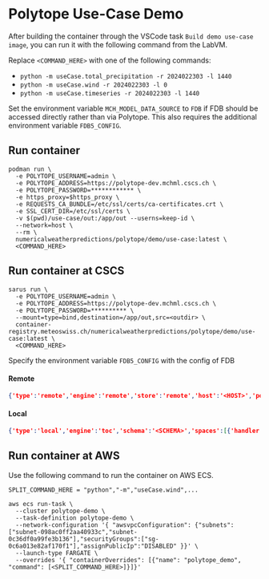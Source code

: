 # Polytope Use-Case Demo

After building the container through the VSCode task `Build demo use-case image`, you can run it with the following command from the LabVM.

Replace `<COMMAND_HERE>` with one of the following commands:
 - `python -m useCase.total_precipitation -r 2024022303 -l 1440`
 - `python -m useCase.wind -r 2024022303 -l 0`
 - `python -m useCase.timeseries -r 2024022303 -l 1440`

Set the environment variable `MCH_MODEL_DATA_SOURCE` to `FDB` if FDB should be accessed directly rather than via Polytope. This also requires the additional environment variable `FDB5_CONFIG`.

## Run container

```shell
podman run \
  -e POLYTOPE_USERNAME=admin \
  -e POLYTOPE_ADDRESS=https://polytope-dev.mchml.cscs.ch \
  -e POLYTOPE_PASSWORD=************ \
  -e https_proxy=$https_proxy \
  -e REQUESTS_CA_BUNDLE=/etc/ssl/certs/ca-certificates.crt \
  -e SSL_CERT_DIR=/etc/ssl/certs \
  -v $(pwd)/use-case/out:/app/out --userns=keep-id \
  --network=host \
  --rm \
  numericalweatherpredictions/polytope/demo/use-case:latest \
  <COMMAND_HERE>
```

## Run container at CSCS

```shell
sarus run \
  -e POLYTOPE_USERNAME=admin \
  -e POLYTOPE_ADDRESS=https://polytope-dev.mchml.cscs.ch \
  -e POLYTOPE_PASSWORD=********** \
  --mount=type=bind,destination=/app/out,src=<outdir> \
  container-registry.meteoswiss.ch/numericalweatherpredictions/polytope/demo/use-case:latest \
  <COMMAND_HERE>
```

Specify the environment variable `FDB5_CONFIG` with the config of FDB
#### Remote
```json
{'type':'remote','engine':'remote','store':'remote','host':'<HOST>','port':'<PORT>'}
```

#### Local
```json
{'type':'local','engine':'toc','schema':'<SCHEMA>','spaces':[{'handler':'Default','roots':[{'path':'<FDB_ROOT>'}]}]}
```

## Run container at AWS

Use the following command to run the container on AWS ECS.

`SPLIT_COMMAND_HERE = "python","-m","useCase.wind",...`

```shell
aws ecs run-task \
  --cluster polytope-demo \
  --task-definition polytope-demo \
  --network-configuration '{ "awsvpcConfiguration": {"subnets":["subnet-098ac0ff2aa40933c","subnet-0c36df0a99fe3b136"],"securityGroups":["sg-0c6a013e82af170f1"],"assignPublicIp":"DISABLED" }}' \
  --launch-type FARGATE \
  --overrides '{ "containerOverrides": [{"name": "polytope_demo", "command": [<SPLIT_COMMAND_HERE>]}]}'
```
